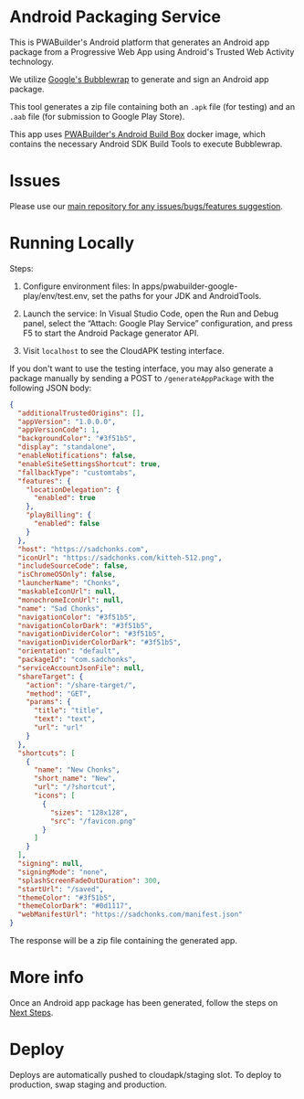 # Android Packaging Service

This is PWABuilder's Android platform that generates an Android app package from a Progressive Web App using Android's Trusted Web Activity technology.

We utilize [Google's Bubblewrap](https://github.com/googlechromelabs/bubblewrap) to generate and sign an Android app package.

This tool generates a zip file containing both an `.apk` file (for testing) and an `.aab` file (for submission to Google Play Store).

This app uses [PWABuilder's Android Build Box](https://github.com/pwa-builder/docker-android-build-box) docker image, which contains the necessary Android SDK Build Tools to execute Bubblewrap.

# Issues

Please use our [main repository for any issues/bugs/features suggestion](https://github.com/pwa-builder/PWABuilder/issues/new/choose).

# Running Locally

Steps:

1. Configure environment files: In apps/pwabuilder-google-play/env/test.env, set the paths for your JDK and AndroidTools.

2. Launch the service: In Visual Studio Code, open the Run and Debug panel, select the “Attach: Google Play Service” configuration, and press F5 to start the Android Package generator API.

3. Visit `localhost` to see the CloudAPK testing interface.

If you don't want to use the testing interface, you may also generate a package manually by sending a POST to `/generateAppPackage` with the following JSON body:

```json
{
  "additionalTrustedOrigins": [],
  "appVersion": "1.0.0.0",
  "appVersionCode": 1,
  "backgroundColor": "#3f51b5",
  "display": "standalone",
  "enableNotifications": false,
  "enableSiteSettingsShortcut": true,
  "fallbackType": "customtabs",
  "features": {
    "locationDelegation": {
      "enabled": true
    },
    "playBilling": {
      "enabled": false
    }
  },
  "host": "https://sadchonks.com",
  "iconUrl": "https://sadchonks.com/kitteh-512.png",
  "includeSourceCode": false,
  "isChromeOSOnly": false,
  "launcherName": "Chonks",
  "maskableIconUrl": null,
  "monochromeIconUrl": null,
  "name": "Sad Chonks",
  "navigationColor": "#3f51b5",
  "navigationColorDark": "#3f51b5",
  "navigationDividerColor": "#3f51b5",
  "navigationDividerColorDark": "#3f51b5",
  "orientation": "default",
  "packageId": "com.sadchonks",
  "serviceAccountJsonFile": null,
  "shareTarget": {
    "action": "/share-target/",
    "method": "GET",
    "params": {
      "title": "title",
      "text": "text",
      "url": "url"
    }
  },
  "shortcuts": [
    {
      "name": "New Chonks",
      "short_name": "New",
      "url": "/?shortcut",
      "icons": [
        {
          "sizes": "128x128",
          "src": "/favicon.png"
        }
      ]
    }
  ],
  "signing": null,
  "signingMode": "none",
  "splashScreenFadeOutDuration": 300,
  "startUrl": "/saved",
  "themeColor": "#3f51b5",
  "themeColorDark": "#0d1117",
  "webManifestUrl": "https://sadchonks.com/manifest.json"
}
```

The response will be a zip file containing the generated app.

# More info

Once an Android app package has been generated, follow the steps on [Next Steps](Next-steps.md).

# Deploy

Deploys are automatically pushed to cloudapk/staging slot. To deploy to production, swap staging and production.
